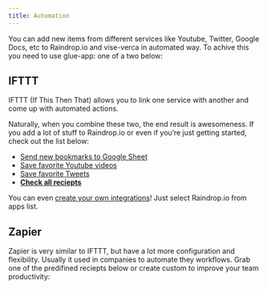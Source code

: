 ```yaml
---
title: Automation
---
```

You can add new items from different services like Youtube, Twitter, Google Docs, etc to Raindrop.io and vise-verca in automated way.
To achive this you need to use glue-app: one of a two below:

## IFTTT
IFTTT (If This Then That) allows you to link one service with another and come up with automated actions.

Naturally, when you combine these two, the end result is awesomeness. 
If you add a lot of stuff to Raindrop.io or even if you’re just getting started, check out the list below:

- [Send new bookmarks to Google Sheet](https://ifttt.com/applets/hn5RNTPp-log-new-items-in-raindrop-io-to-a-google-sheet)
- [Save favorite Youtube videos](https://ifttt.com/applets/DJyFrvNd-save-liked-youtube-video-to-raindrop-io)
- [Save favorite Tweets](https://ifttt.com/applets/zY5kqKtL-save-the-tweets-you-like-in-raindrop-io)
- [**Check all reciepts**](https://ifttt.com/raindrop)

You can even [create your own integrations](https://ifttt.com/create)! Just select Raindrop.io from apps list.

## Zapier
Zapier is very similar to IFTTT, but have a lot more configuration and flexibility.
Usually it used in companies to automate they workflows. Grab one of the predifined reciepts below or create custom to improve your team productivity:

<script src="https://zapier.com/apps/embed/widget.js?services=raindropio&limit=10"></script>